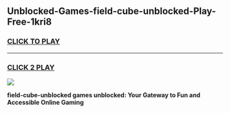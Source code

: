 
## Unblocked-Games-field-cube-unblocked-Play-Free-1kri8
<h3>
<a href="https://premium76.site?title=field-cube-unblocked&ref=23A">CLICK TO PLAY</a></h3>
<hr>

<h3>
<a href="https://premium76.site?title=field-cube-unblocked&ref=23A">CLICK 2 PLAY</a>
  
</h3>

<a href="https://premium76.site?title=field-cube-unblocked&ref=23A"><img src="https://clearcache.store/games.png"></a>


**field-cube-unblocked games unblocked: Your Gateway to Fun and Accessible Online Gaming**
